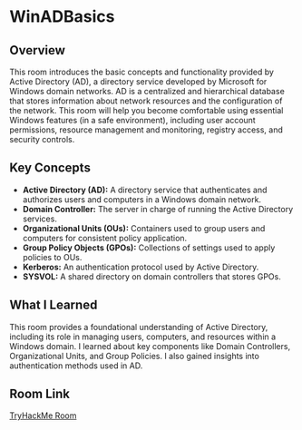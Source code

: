 # WinADBasics

## Overview
This room introduces the basic concepts and functionality provided by Active Directory (AD), a directory service developed by Microsoft for Windows domain networks. AD is a centralized and hierarchical database that stores information about network resources and the configuration of the network. This room will help you become comfortable using essential Windows features (in a safe environment), including user account permissions, resource management and monitoring, registry access, and security controls.

## Key Concepts
- **Active Directory (AD):** A directory service that authenticates and authorizes users and computers in a Windows domain network.
- **Domain Controller:** The server in charge of running the Active Directory services.
- **Organizational Units (OUs):** Containers used to group users and computers for consistent policy application.
- **Group Policy Objects (GPOs):** Collections of settings used to apply policies to OUs.
- **Kerberos:** An authentication protocol used by Active Directory.
- **SYSVOL:** A shared directory on domain controllers that stores GPOs.

## What I Learned
This room provides a foundational understanding of Active Directory, including its role in managing users, computers, and resources within a Windows domain. I learned about key components like Domain Controllers, Organizational Units, and Group Policies. I also gained insights into authentication methods used in AD.

## Room Link
[TryHackMe Room](https://tryhackme.com/room/winadbasics)
